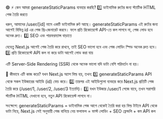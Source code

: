 🟢
⚡ কেন আমরা generateStaticParams ব্যবহার করছি?
1️⃣ ডাইনামিক রুটের জন্য স্ট্যাটিক HTML পেজ তৈরি করতে

ধরুন, আমাদের /user/[id] নামে একটি ডাইনামিক রুট আছে।
generateStaticParams এই রুটের জন্য আগেই বিভিন্ন id এর পেজ প্রি-জেনারেট করবে।
ফলে প্রতি রিকোয়েস্টে API-তে কল লাগবে না, পেজ লোড হবে অনেক দ্রুত।
2️⃣ SEO এবং পারফরম্যান্স বাড়াতে

যেহেতু Next.js আগেই পেজ তৈরি করে রাখবে, তাই SEO ভালো হবে এবং পেজ লোডিং স্পিড অনেক দ্রুত হবে।
3️⃣ প্রতি রিকোয়েস্টে API কল না করে ডাটা আগেই লোড করা যায়

এটি Server-Side Rendering (SSR) থেকে অনেক ভালো যদি ডাটা বেশি পরিবর্তন না হয়।

🔹 কীভাবে এটি কাজ করে?
যখন Next.js অ্যাপ বিল্ড হয়, তখন:
1️⃣ generateStaticParams API থেকে সকল ইউজারের আইডি (id) ফেচ করে।
2️⃣ তারপর এই আইডিগুলো ব্যবহার করে Next.js প্রতিটি পেজ তৈরি করে (/user/1, /user/2, /user/3 ইত্যাদি)।
3️⃣ যখন ইউজার /user/1 পেজে যাবে, তখন সরাসরি স্ট্যাটিক HTML দেখানো হবে, নতুন API রিকোয়েস্ট লাগবে না।

সংক্ষেপে:
generateStaticParams = ডাইনামিক পেজ আগে থেকেই তৈরি করা হয়
বিল্ড টাইমে API থেকে ডাটা নিয়ে, Next.js সেই অনুযায়ী পেজ বানিয়ে নেয়
ফলাফল = ফাস্ট লোডিং + SEO ফ্রেন্ডলি + কম API কল

